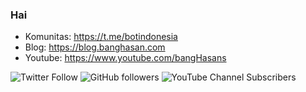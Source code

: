 ### Hai

- Komunitas: https://t.me/botindonesia
- Blog: https://blog.banghasan.com
- Youtube: https://www.youtube.com/bangHasans

![Twitter Follow](https://img.shields.io/twitter/follow/hasanudinhs?style=social)
![GitHub followers](https://img.shields.io/github/followers/banghasan?style=social)
![YouTube Channel Subscribers](https://img.shields.io/youtube/channel/subscribers/UCttb2hoQ07DOzsJjeLqtWsA)

<!--
**banghasan/banghasan** is a ✨ _special_ ✨ repository because its `README.md` (this file) appears on your GitHub profile.

Here are some ideas to get you started:

- 🔭 I’m currently working on ...
- 🌱 I’m currently learning ...
- 👯 I’m looking to collaborate on ...
- 🤔 I’m looking for help with ...
- 💬 Ask me about ...
- 📫 How to reach me: ...
- 😄 Pronouns: ...
- ⚡ Fun fact: ...
-->
